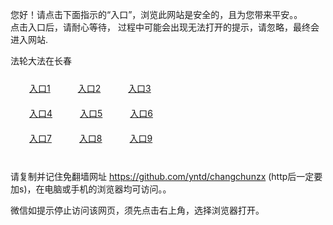 您好！请点击下面指示的“入口”，浏览此网站是安全的，且为您带来平安。。 <br/>
点击入口后，请耐心等待， 过程中可能会出现无法打开的提示，请忽略，最终会进入网站. </br>

法轮大法在长春<br/>
<div style="padding:10px"><a style="margin:20px" target="_blank" href="https://d26xowujvbqyc.cloudfront.net/2Qpsp?eebjrd" id="ccLink1" rel="nofollow">入口1</a> <a target="_blank" style="margin:20px" href="https://d2uou7mgdq2m78.cloudfront.net/2Qpsp?ikavpor" id="ccLink2" rel="nofollow">入口2</a> <a style="margin:20px" target="_blank" href="https://d1vikttfv4rcmm.cloudfront.net/2Qpsp?kxucco" id="ccLink3" rel="nofollow">入口3</a></div>

<div style="padding:10px" ><a style="margin:20px" target="_blank" href="https://d26xowujvbqyc.cloudfront.net/2Qpsp?eebjrd" id="ccLink4" rel="nofollow">入口4</a> <a style="margin:20px" href="https://d2uou7mgdq2m78.cloudfront.net/2Qpsp?ikavpor" target="_blank" id="ccLink5" rel="nofollow">入口5</a> <a style="margin:20px" href="https://d1vikttfv4rcmm.cloudfront.net/2Qpsp?kxucco" target="_blank" id="ccLink6" rel="nofollow">入口6</a></div>

<div style="padding:10px"><a style="margin:20px" target="_blank" href="https://d26xowujvbqyc.cloudfront.net/2Qpsp?eebjrd" id="ccLink7" rel="nofollow">入口7</a> <a style="margin:20px" href="https://d2uou7mgdq2m78.cloudfront.net/2Qpsp?ikavpor" target="_blank" id="ccLink8" rel="nofollow">入口8</a> <a style="margin:20px" target="_blank" href="https://d1vikttfv4rcmm.cloudfront.net/2Qpsp?kxucco" id="ccLink9" rel="nofollow">入口9</a></div>

<br/>



请复制并记住免翻墙网址 https://github.com/yntd/changchunzx (http后一定要加s)，在电脑或手机的浏览器均可访问。。<br/>

微信如提示停止访问该网页，须先点击右上角，选择浏览器打开。
